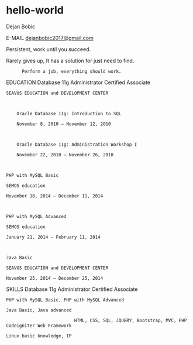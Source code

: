 # hello-world

Dejan Bobic



E-MAIL dejanbobic2017@gmail.com





Persistent, work until you succeed.

Rarely gives up, It has a solution for just need to find. 

	      Perform a job, everything should work.

	 

EDUCATION	Database 11g Administrator Certified Associate

	SEAVUS EDUCATION and DEVELOPMENT CENTER

	

		Oracle Database 11g: Introduction to SQL

		November 8, 2010 – November 12, 2010

		

		Oracle Database 11g: Administration Workshop I

		November 22, 2010 – November 26, 2010

	

	PHP with MySQL Basic

	SEMOS education

	November 18, 2014 – December 11, 2014

	

	PHP with MySQL Advanced

	SEMOS education

	January 21, 2014 – February 11, 2014



	Java Basic	

	SEAVUS EDUCATION and DEVELOPMENT CENTER

	November 25, 2014 – December 25, 2014









 

SKILLS	Database 11g Administrator Certified Associate		

	PHP with MySQL Basic, PHP with MySQL Advanced

	Java Basic, Java advanced

                              HTML, CSS, SQL, JQUERY, Bootstrap, MVC, PHP Codeigniter Web Framework

	Linux basic knowledge, IP 

                               





